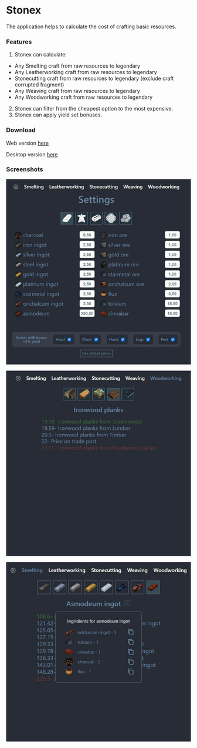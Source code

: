 # Stonex
The application helps to calculate the cost of crafting basic resources.
### Features
1. Stonex can calculate:
- Any Smelting craft from raw resources to legendary
- Any Leatherworking craft from raw resources to legendary
- Stonecutting craft from raw resources to legendary (exclude craft corrupted fragment)
- Any Weaving craft from raw resources to legendary
- Any Woodworking craft from raw resources to legendary
2. Stonex can filter from the cheapest option to the most expensive.
3. Stonex can apply yield set bonuses.
### Download
Web version [here](https://tyradire.github.io/stonex)

Desktop version [here](https://github.com/tyradire/stonex/blob/main/desktop.zip)
### Screenshots
![Stonex App](https://github.com/tyradire/stonex/blob/main/src/assets/screenshots/stonex-app.jpg "Stonex App")

![Stonex prices](https://github.com/tyradire/stonex/blob/main/src/assets/screenshots/stonex-prices.jpg "Stonex prices")

![Stonex App](https://github.com/tyradire/stonex/blob/main/src/assets/screenshots/stonex-ingredients.jpg "Stonex ingredients")